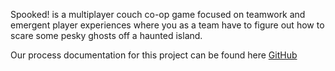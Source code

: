 
Spooked! is a multiplayer couch co-op game focused on teamwork and emergent player experiences where you as a team have to figure out how to scare some pesky ghosts off a haunted island. 

Our process documentation for this project can be found here [GitHub](https://github.com/turnerdylan/Ghostbusters/tree/master/Ghostbusters/Documentation)
